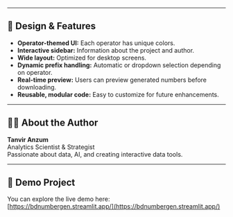 
---

## 🎨 Design & Features

- **Operator-themed UI:** Each operator has unique colors.
- **Interactive sidebar:** Information about the project and author.
- **Wide layout:** Optimized for desktop screens.
- **Dynamic prefix handling:** Automatic or dropdown selection depending on operator.
- **Real-time preview:** Users can preview generated numbers before downloading.
- **Reusable, modular code:** Easy to customize for future enhancements.

---

## 👨‍💻 About the Author

**Tanvir Anzum**  
Analytics Scientist & Strategist  
Passionate about data, AI, and creating interactive data tools.

---

## 🔗 Demo Project

You can explore the live demo here:  
[https://bdnumbergen.streamlit.app/](https://bdnumbergen.streamlit.app/)
